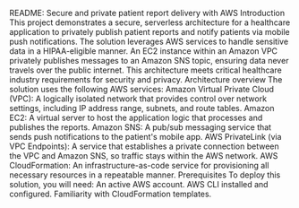README: Secure and private patient report delivery with AWS
Introduction
This project demonstrates a secure, serverless architecture for a healthcare application to privately publish patient reports and notify patients via mobile push notifications. The solution leverages AWS services to handle sensitive data in a HIPAA-eligible manner. An EC2 instance within an Amazon VPC privately publishes messages to an Amazon SNS topic, ensuring data never travels over the public internet. This architecture meets critical healthcare industry requirements for security and privacy. 
Architecture overview
The solution uses the following AWS services:
Amazon Virtual Private Cloud (VPC): A logically isolated network that provides control over network settings, including IP address range, subnets, and route tables.
Amazon EC2: A virtual server to host the application logic that processes and publishes the reports.
Amazon SNS: A pub/sub messaging service that sends push notifications to the patient's mobile app.
AWS PrivateLink (via VPC Endpoints): A service that establishes a private connection between the VPC and Amazon SNS, so traffic stays within the AWS network.
AWS CloudFormation: An infrastructure-as-code service for provisioning all necessary resources in a repeatable manner. 
Prerequisites
To deploy this solution, you will need:
An active AWS account.
AWS CLI installed and configured.
Familiarity with CloudFormation templates. 

